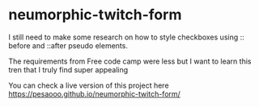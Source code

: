 # neumorphic-twitch-form


I still need to make some research on how to style checkboxes using :: before and ::after pseudo elements. 

The requirements from Free code camp were less but I want to learn this tren that I truly find super appealing


You can check a live version of this project here https://pesaooo.github.io/neumorphic-twitch-form/
